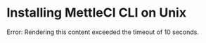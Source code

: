 # Installing MettleCI CLI on Unix

Error: Rendering this content exceeded the timeout of 10 seconds.
